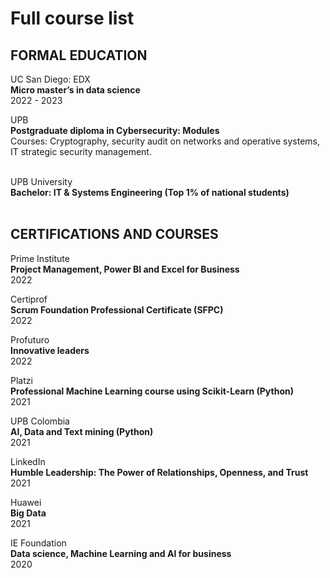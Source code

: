 # Full course list

## FORMAL EDUCATION

UC San Diego: EDX <br>
**Micro master’s in data science** <br>
2022 - 2023 <br>

UPB	 <br>
**Postgraduate diploma in Cybersecurity: Modules** <br>
Courses: Cryptography, security audit on networks and operative systems, IT strategic security management. <br> <br>

UPB University	 <br>
**Bachelor: IT & Systems Engineering (Top 1% of national students)**	 <br> <br>

## CERTIFICATIONS AND COURSES

Prime Institute <br>
**Project Management, Power BI and Excel for Business**<br>
2022<br>

Certiprof<br>
**Scrum Foundation Professional Certificate (SFPC)**	<br>
2022<br>

Profuturo<br>
**Innovative leaders**<br>
2022<br>

Platzi<br>
**Professional Machine Learning course using Scikit-Learn (Python)**<br>
2021<br>

UPB Colombia<br>
**AI, Data and Text mining (Python)**<br>
2021<br>

LinkedIn<br>
**Humble Leadership: The Power of Relationships, Openness, and Trust**<br>
2021<br>

Huawei<br>
**Big Data**	<br>
2021<br>

IE Foundation<br>
**Data science, Machine Learning and AI for business**<br>
2020<br>

